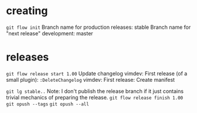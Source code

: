 # creating

`git flow init`
Branch name for production releases: stable
Branch name for "next release" development: master

# releases

`git flow release start 1.00`
Update changelog
vimdev: First release (of a small plugin): `:DeleteChangelog`
vimdev: First release: Create manifest

`git lg stable..`
Note: I don't publish the release branch if it just contains trivial mechanics of preparing the release.
`git flow release finish 1.00`
`git opush --tags`
`git opush --all`

